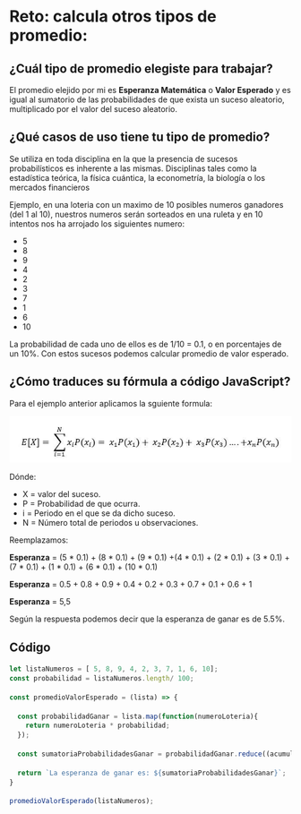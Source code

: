 # **Reto: calcula otros tipos de promedio:**

## **¿Cuál tipo de promedio elegiste para trabajar?**
El promedio elejido por mi es **Esperanza Matemática** o **Valor Esperado** y es igual al sumatorio de las probabilidades de que exista un suceso aleatorio, multiplicado por el valor del suceso aleatorio.

## **¿Qué casos de uso tiene tu tipo de promedio?**
Se utiliza en toda disciplina en la que la presencia de sucesos probabilísticos es inherente a las mismas. Disciplinas tales como la estadística teórica, la física cuántica, la econometría, la biología o los mercados financieros

Ejemplo, en una loteria con un maximo de 10 posibles numeros ganadores (del 1 al 10), nuestros numeros serán sorteados en una ruleta y en 10 intentos nos ha arrojado los siguientes numero:

- 5
- 8
- 9
- 4
- 2 
- 3
- 7
- 1
- 6
- 10

La probabilidad de cada uno de ellos es de 1/10 = 0.1, o en porcentajes de un 10%. Con estos sucesos podemos calcular promedio de valor esperado.

## **¿Cómo traduces su fórmula a código JavaScript?**
Para el ejemplo anterior aplicamos la sguiente formula: 

![Espeanza-Matematica](esperanza-matematica.png)


Dónde:

- X = valor del suceso.
- P = Probabilidad de que ocurra.
- i = Periodo en el que se da dicho suceso.
- N = Número total de periodos u observaciones.

Reemplazamos:

**Esperanza** = (5 * 0.1) + (8 * 0.1) + (9 * 0.1) +(4 * 0.1) + (2 * 0.1) + (3 * 0.1) + (7 * 0.1) + (1 * 0.1) + (6 * 0.1) + (10 * 0.1)

**Esperanza** = 0.5 + 0.8 + 0.9 + 0.4 + 0.2 + 0.3 + 0.7 + 0.1 + 0.6 + 1

**Esperanza** = 5,5

Según la respuesta podemos decir que la esperanza de ganar es de 5.5%.

## **Código**

```js
let listaNumeros = [ 5, 8, 9, 4, 2, 3, 7, 1, 6, 10];
const probabilidad = listaNumeros.length/ 100;

const promedioValorEsperado = (lista) => {

  const probabilidadGanar = lista.map(function(numeroLoteria){
    return numeroLoteria * probabilidad;
  });

  const sumatoriaProbabilidadesGanar = probabilidadGanar.reduce((acumulado, nuevoValor) => acumulado + nuevoValor)

  return `La esperanza de ganar es: ${sumatoriaProbabilidadesGanar}`;
}

promedioValorEsperado(listaNumeros);
```